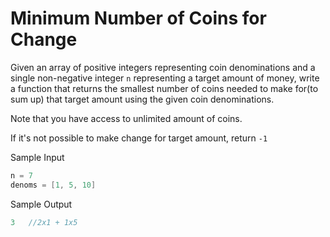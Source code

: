 # Minimum Number of Coins for Change

Given an array of positive integers representing coin denominations and a single non-negative integer `n` representing a target amount of money, write a function that returns the smallest number of coins needed to make for(to sum up) that target amount using the given coin denominations.

Note that you have access to unlimited amount of coins.

If it's not possible to make change for target amount, return `-1`

Sample Input

```go
n = 7
denoms = [1, 5, 10]
```

Sample Output

```go
3   //2x1 + 1x5
```

